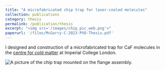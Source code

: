 ```yaml
---
title: "A microfabricated chip trap for laser-cooled molecules"
collection: publications
category: thesis
permalink: /publication/thesis
excerpt: "<img src='/images/chip_pic_web.png'>"
paperurl: '/files/McGarry-C-2023-PhD-Thesis.pdf'
---
```


I designed and construction of a microfabricated trap for CaF molecules in
the [centre for cold matter](https://www.imperial.ac.uk/centre-for-cold-matter/) at Imperial College London.

![A picture of the chip trap mounted on the flange
assembly.](/images/chip_pic_web.png)
